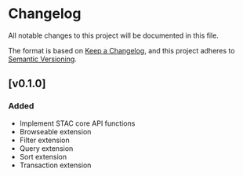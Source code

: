 # Changelog

All notable changes to this project will be documented in this file.

The format is based on [Keep a Changelog](https://keepachangelog.com/en/1.0.0/),
and this project adheres to [Semantic Versioning](https://semver.org/spec/v2.0.0.html).

## [v0.1.0]

### Added

- Implement STAC core API functions
- Browseable extension
- Filter extension
- Query extension
- Sort extension
- Transaction extension

[unreleased]: https://github.com/go-geospatial/go-stac-server/releases/tag/v0.1.0
